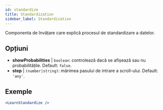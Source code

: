 ```yaml
---
id: standardize
title: Standardization
sidebar_label: Standardization
---
```


Componenta de învățare care explică procesul de standardizare a datelor.

## Opțiuni

* __showProbabilities__ | `boolean`: controlează dacă se afișează sau nu probabilitățile. Default: `false`.
* __step__ | `(number|string)`: mărimea pasului de intrare a scroll-ului. Default: `'any'`.


## Exemple

```jsx live
<LearnStandardize />
```

